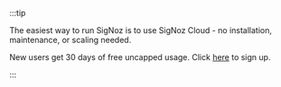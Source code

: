 :::tip

The easiest way to run SigNoz is to use SigNoz Cloud - no installation, maintenance, or scaling needed.

New users get 30 days of free uncapped usage. Click [here](/teams/) to sign up.

:::